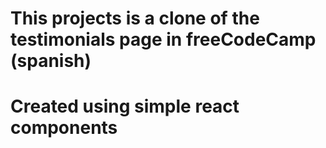 # This projects is a clone of the testimonials page in freeCodeCamp (spanish) 

# Created using simple react components 
